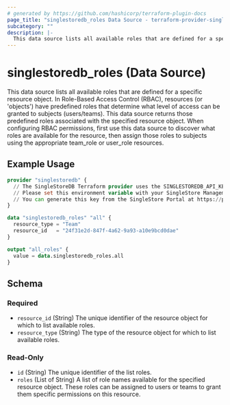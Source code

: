 ```yaml
---
# generated by https://github.com/hashicorp/terraform-plugin-docs
page_title: "singlestoredb_roles Data Source - terraform-provider-singlestoredb"
subcategory: ""
description: |-
  This data source lists all available roles that are defined for a specific resource object. In Role-Based Access Control (RBAC), resources (or 'objects') have predefined roles that determine what level of access can be granted to subjects (users/teams). This data source returns those predefined roles associated with the specified resource object. When configuring RBAC permissions, first use this data source to discover what roles are available for the resource, then assign those roles to subjects using the appropriate teamrole or userrole resources.
---
```


# singlestoredb_roles (Data Source)

This data source lists all available roles that are defined for a specific resource object. In Role-Based Access Control (RBAC), resources (or 'objects') have predefined roles that determine what level of access can be granted to subjects (users/teams). This data source returns those predefined roles associated with the specified resource object. When configuring RBAC permissions, first use this data source to discover what roles are available for the resource, then assign those roles to subjects using the appropriate team_role or user_role resources.

## Example Usage

```terraform
provider "singlestoredb" {
  // The SingleStoreDB Terraform provider uses the SINGLESTOREDB_API_KEY environment variable for authentication.
  // Please set this environment variable with your SingleStore Management API key.
  // You can generate this key from the SingleStore Portal at https://portal.singlestore.com/organizations/org-id/api-keys.
}

data "singlestoredb_roles" "all" {
  resource_type = "Team"
  resource_id   = "24f31e2d-847f-4a62-9a93-a10e9bcd0dae"
}

output "all_roles" {
  value = data.singlestoredb_roles.all
}
```

<!-- schema generated by tfplugindocs -->
## Schema

### Required

- `resource_id` (String) The unique identifier of the resource object for which to list available roles.
- `resource_type` (String) The type of the resource object for which to list available roles.

### Read-Only

- `id` (String) The unique identifier of the list roles.
- `roles` (List of String) A list of role names available for the specified resource object. These roles can be assigned to users or teams to grant them specific permissions on this resource.



